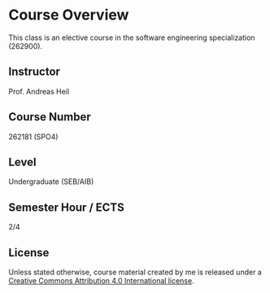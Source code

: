 # Course Overview  

This class is an elective course in the software engineering specialization (262900).

## Instructor 
Prof. Andreas Heil

## Course Number 

262181 (SPO4)

## Level

Undergraduate (SEB/AIB)

## Semester Hour / ECTS 

2/4

## License 

Unless stated otherwise, course material created by me is released under a [Creative Commons Attribution 4.0 International license](https://creativecommons.org/licenses/by/4.0/). 